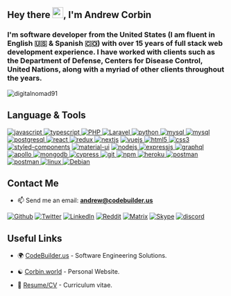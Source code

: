 <h2>Hey there <img src="https://raw.githubusercontent.com/MartinHeinz/MartinHeinz/master/wave.gif" width="25px">, I'm Andrew Corbin</h2>
<h3>I'm software developer from the United States (I am fluent in English 🇺🇸 & Spanish 🇨🇴) with over 15 years of full stack web development experience. I have worked with clients such as the Department of Defense, Centers for Disease Control, United Nations, along with a myriad of other clients throughout the years.</h3>

<p align="left"> <img src="https://komarev.com/ghpvc/?username=digitalnomad91&label=Profile%20views&color=0e75b6&style=flat" alt="digitalnomad91" /> </p>

<h2>Language & Tools</h2>
<p align="left">
	<a href="https://developer.mozilla.org/en-US/docs/Web/JavaScript" target="_blank"> <img src="https://img.shields.io/badge/JavaScript-F7DF1E?style=for-the-badge&logo=javascript&logoColor=black" alt="javascript" /> </a> 
	<a href="https://www.typescriptlang.org/" target="_blank"> <img src="https://img.shields.io/badge/TypeScript-007ACC?style=for-the-badge&logo=typescript&logoColor=white" alt="typescript" /> </a> 
	<a href="https://www.php.net/" target="_blank"> <img src="https://img.shields.io/badge/PHP-8892bf?style=for-the-badge&logo=PHP&logoColor=white" alt="PHP" /> </a> 
	<a href="https://laravel.com/" target="_blank"> <img src="https://img.shields.io/badge/Laravel-ff2d20?style=for-the-badge&logo=laravel&logoColor=white" alt="Laravel" /> </a> 
	<a href="https://www.python.org" target="_blank"> <img src="https://img.shields.io/badge/Python-14354C?style=for-the-badge&logo=python&logoColor=white" alt="python" /> </a>
	<a href="https://www.mysql.com/" target="_blank"> <img src="https://img.shields.io/badge/MYSQL-00758f?style=for-the-badge&logo=MYSQL&logoColor=white" alt="mysql" /> </a>
	<a href="https://mariadb.org/" target="_blank"> <img src="https://img.shields.io/badge/MariaDB-4e629a?style=for-the-badge&logo=mariadb&logoColor=white" alt="mysql" /> </a>
	<a href="https://www.postgresql.org" target="_blank"> <img src="https://img.shields.io/badge/PostgreSQL-316192?style=for-the-badge&logo=postgresql&logoColor=white" alt="postgresql" /> </a>
	<a href="https://reactjs.org/" target="_blank"> <img src="https://img.shields.io/badge/React-20232A?style=for-the-badge&logo=react&logoColor=61DAFB" alt="react" /> </a>
	<a href="https://redux.js.org" target="_blank"> <img src="https://img.shields.io/badge/Redux-593D88?style=for-the-badge&logo=redux&logoColor=white" alt="redux" /> </a>
	<a href="https://nextjs.org/" target="_blank"> <img src="https://img.shields.io/badge/next.js-000000?style=for-the-badge&logo=next.js&logoColor=white" alt="nextjs" /></a>
	<a href="https://vuejs.org/" target="_blank"> <img src="https://img.shields.io/badge/Vue.js-35495E?style=for-the-badge&logo=vue.js&logoColor=4FC08D" alt="vuejs" /> </a> 
	<a href="https://www.w3.org/html/" target="_blank"> <img src="https://img.shields.io/badge/HTML5-E34F26?style=for-the-badge&logo=html5&logoColor=white" alt="html5" /> </a>
	<a href="https://www.w3schools.com/css/" target="_blank"> <img src="https://img.shields.io/badge/CSS3-1572B6?style=for-the-badge&logo=css3&logoColor=white" alt="css3" /> </a>
	<a href="https://www.styled-components.com" target="_blank"> <img src="https://img.shields.io/badge/styled--components-DB7093?style=for-the-badge&logo=styled-components&logoColor=white" alt="styled-components" /></a>
	<a href="https://material-ui.org/" target="_blank"> <img src="https://img.shields.io/badge/Material--UI-0081CB?style=for-the-badge&logo=material-ui&logoColor=white" alt="material-ui" /></a>
	<a href="https://nodejs.org" target="_blank"> <img src="https://img.shields.io/badge/Node.js-43853D?style=for-the-badge&logo=node.js&logoColor=white" alt="nodejs" /> </a>
	<a href="https://www.expressjs.com" target="_blank"> <img src="https://img.shields.io/badge/Express.js-000000?style=for-the-badge&logo=express&logoColor=white" alt="expressjs" /> </a>
	<a href="https://graphql.org" target="_blank"> <img src="https://img.shields.io/badge/graphql-e535ab?style=for-the-badge&logo=graphql&logoColor=white" alt="graphql" /> </a>
	<a href="https://www.apollographql.com" target="_blank"> <img src="https://img.shields.io/badge/apollo-162A45?style=for-the-badge&logo=apollo%20graphql&logoColor=white" alt="apollo" /> </a>
	<a href="https://www.mongodb.com/" target="_blank"> <img src="https://img.shields.io/badge/MongoDB-4EA94B?style=for-the-badge&logo=mongodb&logoColor=white" alt="mongodb" /> </a>
	<a href="https://www.cypress.io" target="_blank"> <img src="https://img.shields.io/badge/cypress-000000?style=for-the-badge&logo=cypress&logoColor=white" alt="cypress" /> </a>
	<a href="https://git-scm.com/" target="_blank"> <img src="https://img.shields.io/badge/Git-F05032?style=for-the-badge&logo=git&logoColor=white" alt="git" /> </a>
	<a href="https://npmjs.com/" target="_blank"> <img src="https://img.shields.io/badge/npm-CB3837?style=for-the-badge&logo=npm&logoColor=white" alt="npm" /> </a>
	<a href="https://heroku.com" target="_blank"> <img src="https://img.shields.io/badge/Heroku-430098?style=for-the-badge&logo=heroku&logoColor=white" alt="heroku" /> </a>
	<a href="https://postman.com" target="_blank"> <img src="https://img.shields.io/badge/postman-E95723?style=for-the-badge&logo=postman&logoColor=white" alt="postman" /> </a>
	<a href="https://code.visualstudio.com" target="_blank"> <img src="https://img.shields.io/badge/VS_Code-0078D4?style=for-the-badge&logo=visual%20studio%20code&logoColor=white" alt="postman" /> </a>
	<a href="https://www.linux.org/" target="_blank"> <img src="https://img.shields.io/badge/linux-E79A00?style=for-the-badge&logo=linux&logoColor=white" alt="linux" /> </a>
	<a href="https://www.debian.org/" target="_blank"> <img src="https://img.shields.io/badge/Debian-a80030?style=for-the-badge&logo=Debian&logoColor=white" alt="Debian" /> </a>
</p>

<h2>Contact Me</h2>

- 📫 Send me an email: **andrew@codebuilder.us**

<p><a href="https://github.com/digitalnomad91" target="_blank"><img alt="Github" src="https://img.shields.io/badge/GitHub-161b22.svg?&style=for-the-badge&logo=Github&logoColor=white" /></a> <a href="https://twitter.com/digitalnomad91" target="_blank"><img alt="Twitter" src="https://img.shields.io/badge/twitter-%231DA1F2.svg?&style=for-the-badge&logo=twitter&logoColor=white" /></a> <a href="https://www.linkedin.com/in/digitalnomad91" target="_blank"><img alt="LinkedIn" src="https://img.shields.io/badge/linkedin-%230077B5.svg?&style=for-the-badge&logo=linkedin&logoColor=white" /></a> <a href="https://www.reddit.com/u/fullstackdev91" target="_blank"><img alt="Reddit" src="https://img.shields.io/badge/Reddit-FF4500?style=for-the-badge&logo=reddit&logoColor=white" /></a>
 <a href="https://matrix.to/#/#root:subtlefu.ge" target="_blank"><img alt="Matrix" src="https://img.shields.io/matrix/root:subtlefu.ge?label=Matrix&logo=matrix&style=for-the-badge" /></a>
 <a href="https://join.skype.com/invite/jgfzj3ov5i5U" target="_blank"><img alt="Skype" src="https://img.shields.io/badge/Skype-00aff0.svg?&style=for-the-badge&logo=Skype&logoColor=white" /></a>	
 <a href="discord:dfoolz#3044" target="_blank"><img alt="discord" src="https://img.shields.io/badge/Discord-5560e9?style=for-the-badge&logo=Discord&logoColor=white" /></a>	
	
</p>


 
<h2>Useful Links</h2>

- 🌍 <a href="https://codebuilder.us" target="_blank">CodeBuilder.us</a> - Software Engineering Solutions.

- ☯ <a href="https://corbin.world" target="_blank">Corbin.world</a> - Personal Website.

- 💼 <a href="https://corbin.world/resume" target="_blank">Resume/CV</a> - Curriculum vitae.
